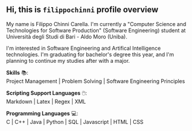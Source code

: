 ## Hi, this is ```filippochinni``` profile overview

My name is Filippo Chinni Carella. I'm currently a "Computer Science and Technologies for Software Production" (Software Engineering) student at Università degli Studi di Bari - Aldo Moro (Uniba).

I'm interested in Software Engineering and Artifical Intelligence technologies. I'm graduating for bachelor's degree this year, and I'm planning to continue my studies after with a major.

**Skills** 📚:<br>
Project Management | Problem Solving | Software Engineering Principles

**Scripting Support Languages** 🖱️:<br>
Markdown | Latex | Regex | XML

**Programming Languages** 💻:<br>
C |  C++ | Java | Python | SQL | Javascript | HTML | CSS
